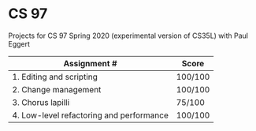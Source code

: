 # CS 97

Projects for CS 97 Spring 2020 (experimental version of CS35L) with Paul Eggert

| Assignment #                             | Score   |
|------------------------------------------|---------|
| 1. Editing and scripting                 | 100/100 |
| 2. Change management                     | 100/100 |
| 3. Chorus lapilli                        | 75/100  |
| 4. Low-level refactoring and performance | 100/100 |
